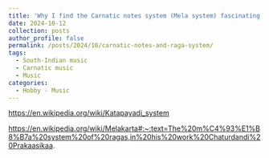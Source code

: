 ```yaml
---
title: 'Why I find the Carnatic notes system (Mela system) fascinating'
date: 2024-10-12
collection: posts
author_profile: false
permalink: /posts/2024/10/carnatic-notes-and-raga-system/
tags:
  - South-Indian music
  - Carnatic music
  - Music
categories:
  - Hobby - Music
---
```


https://en.wikipedia.org/wiki/Katapayadi_system

https://en.wikipedia.org/wiki/Melakarta#:~:text=The%20m%C4%93%E1%B8%B7a%20system%20of%20ragas,in%20his%20work%20Chaturdandi%20Prakaasikaa.